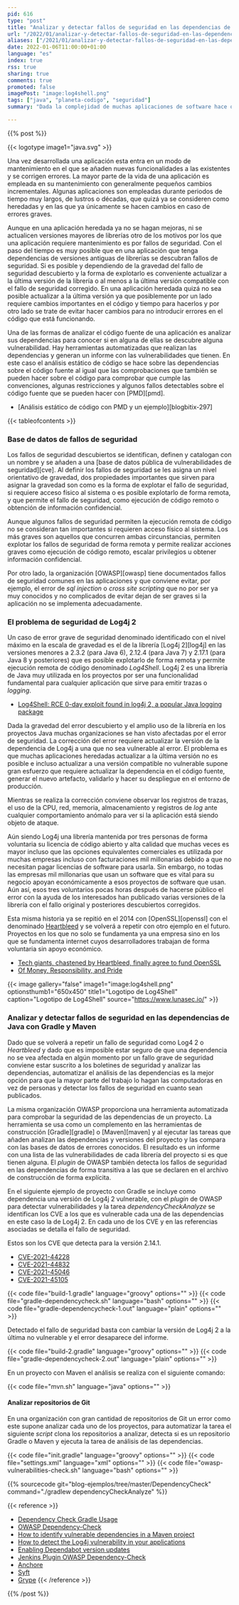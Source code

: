 ```yaml
---
pid: 616
type: "post"
title: "Analizar y detectar fallos de seguridad en las dependencias de Java"
url: "/2022/01/analizar-y-detectar-fallos-de-seguridad-en-las-dependencias-de-java/"
aliases: ["/2021/01/analizar-y-detectar-fallos-de-seguridad-en-las-dependencias-de-java/"]
date: 2022-01-06T11:00:00+01:00
language: "es"
index: true
rss: true
sharing: true
comments: true
promoted: false
imagePost: "image:log4shell.png"
tags: ["java", "planeta-codigo", "seguridad"]
summary: "Dada la complejidad de muchas aplicaciones de software hace que estas usen gran cantidad de dependencias, muchas de proyectos de software libre o código abierto. Es muy probable que con el paso del tiempo en alguna de las dependencias de las aplicaciones se descubra un error de seguridad importante y requiera una actualización lo más pronto posible. No es posible estar completamente a salvo de estar afectado por un fallo de seguridad en el software por mucho que se intente, por este motivo la mejor estrategia es detectar proactivamente y temprana los errores de seguridad y actualizar las dependencias a nuevas versiones con el fallo corregido. Varias organizaciones identifican, definen, describen y catalogan los fallos de seguridad de forma pública en una base de datos y hay herramientas automatizadas que con las bases de datos de fallos de seguridad permiten analizar las dependencias de un proyecto. Un ejemplo ha sido el caso de la librería Log4j 2 que por su gravedad y y popularidad muchas organizaciones han estado afectadas."

---
```


{{% post %}}

{{< logotype image1="java.svg" >}}

Una vez desarrollada una aplicación esta entra en un modo de mantenimiento en el que se añaden nuevas funcionalidades a las existentes y se corrigen errores. La mayor parte de la vida de una aplicación es empleada en su mantenimiento con generalmente pequeños cambios incrementales. Algunas aplicaciones son empleadas durante periodos de tiempo muy largos, de lustros o décadas, que quizá ya se consideren como heredadas y en las que ya únicamente se hacen cambios en caso de errores graves.

Aunque en una aplicación heredada ya no se hagan mejoras, ni se actualicen versiones mayores de librerías otro de los motivos por los que una aplicación requiere mantenimiento es por fallos de seguridad. Con el paso del tiempo es muy posible que en una aplicación que tenga dependencias de versiones antiguas de librerías se descubran fallos de seguridad. Si es posible y dependiendo de la gravedad del fallo de seguridad descubierto y la forma de explotarlo es conveniente actualizar a la última versión de la librería o al menos a la última versión compatible con el fallo de seguridad corregido. En una aplicación heredada quizá no sea posible actualizar a la última versión ya que posiblemente por un lado requiere cambios importantes en el código y tiempo para hacerlos y por otro lado se trate de evitar hacer cambios para no introducir errores en el código que está funcionando.

Una de las formas de analizar el código fuente de una aplicación es analizar sus dependencias para conocer si en alguna de ellas se descubre alguna vulnerabilidad. Hay herramientas automatizadas que realizan las dependencias y generan un informe con las vulnerabilidades que tienen. En este caso el análisis estático de código se hace sobre las dependencias sobre el código fuente al igual que las comprobaciones que también se pueden hacer sobre el código para comprobar que cumple las convenciones, algunas restricciones y algunos fallos detectables sobre el código fuente que se pueden hacer con [PMD][pmd].

* [Análisis estático de código con PMD y un ejemplo][blogbitix-297]

{{< tableofcontents >}}

### Base de datos de fallos de seguridad

Los fallos de seguridad descubiertos se identifican, definen y catalogan con un nombre y se añaden a una [base de datos pública de vulnerabilidades de seguridad][cve]. Al definir los fallos de seguridad se les asigna un nivel orientativo de gravedad, dos propiedades importantes que sirven para asignar la gravedad son como es la forma de explotar el fallo de seguridad, si requiere acceso físico al sistema o es posible explotarlo de forma remota, y que permite el fallo de seguridad, como ejecución de código remoto o obtención de información confidencial.

Aunque algunos fallos de seguridad permiten la ejecución remota de código no se consideran tan importantes si requieren acceso físico al sistema. Los más graves son aquellos que concurren ambas circunstancias, permiten explotar los fallos de seguridad de forma remota y permite realizar acciones graves como ejecución de código remoto, escalar privilegios u obtener información confidencial.

Por otro lado, la organización [OWASP][owasp] tiene documentados fallos de seguridad comunes en las aplicaciones y que conviene evitar, por ejemplo, el error de _sql injection_ o _cross site scripting_ que no por ser ya muy conocidos y no complicados de evitar dejan de ser graves si la aplicación no se implementa adecuadamente.

### El problema de seguridad de Log4j 2

Un caso de error grave de seguridad denominado identificado con el nivel máximo en la escala de gravedad es el de la librería [Log4j 2][log4j] en las versiones menores a 2.3.2 (para Java 6), 2.12.4 (para Java 7) y 2.17.1 (para Java 8 y posteriores) que es posible explotarlo de forma remota y permite ejecución remota de código denominado _Log4Shell_. Log4j 2 es una librería de Java muy utilizada en los proyectos por ser una funcionalidad fundamental para cualquier aplicación que sirve para emitir trazas o _logging_.

* [Log4Shell: RCE 0-day exploit found in log4j 2, a popular Java logging package](https://www.lunasec.io/docs/blog/log4j-zero-day/)

Dada la gravedad del error descubierto y el amplio uso de la librería en los proyectos Java muchas organizaciones se han visto afectadas por el error de seguridad. La corrección del error requiere actualizar la versión de la dependencia de Log4j a una que no sea vulnerable al error. El problema es que muchas aplicaciones heredadas actualizar a la última versión no es posible e incluso actualizar a una versión compatible no vulnerable supone gran esfuerzo que requiere actualizar la dependencia en el código fuente, generar el nuevo artefacto, validarlo y hacer su despliegue en el entorno de producción.

Mientras se realiza la corrección conviene observar los registros de trazas, el uso de la CPU, red, memoria, almacenamiento y registros de _log_ ante cualquier comportamiento anómalo para ver si la aplicación está siendo objeto de ataque.

Aún siendo Log4j una librería mantenida por tres personas de forma voluntaria su licencia de código abierto y alta calidad que muchas veces es mayor incluso que las opciones equivalentes comerciales es utilizada por muchas empresas incluso con facturaciones mil millonarias debido a que no necesitan pagar licencias de software para usarla. Sin embargo, no todas las empresas mil millonarias que usan un software que es vital para su negocio apoyan económicamente a esos proyectos de software que usan. Aún así, esos tres voluntarios pocas horas después de hacerse público el error con la ayuda de los interesados han publicado varias versiones de la librería con el fallo original y posteriores descubiertos corregidos.

Esta misma historia ya se repitió en el 2014 con [OpenSSL][openssl] con el denominado [Heartbleed](https://en.wikipedia.org/wiki/Heartbleed) y se volverá a repetir con otro ejemplo en el futuro. Proyectos en los que no solo se fundamenta ya una empresa sino en los que se fundamenta internet cuyos desarrolladores trabajan de forma voluntaria sin apoyo económico.

* [Tech giants, chastened by Heartbleed, finally agree to fund OpenSSL](https://arstechnica.com/information-technology/2014/04/tech-giants-chastened-by-heartbleed-finally-agree-to-fund-openssl/)
* [Of Money, Responsibility, and Pride](https://veridicalsystems.com/blog/of-money-responsibility-and-pride/)

{{< image
    gallery="false"
    image1="image:log4shell.png" optionsthumb1="650x450" title1="Logotipo de Log4Shell"
    caption="Logotipo de Log4Shell" source="https://www.lunasec.io/" >}}

### Analizar y detectar fallos de seguridad en las dependencias de Java con Gradle y Maven

Dado que se volverá a repetir un fallo de seguridad como Log4 2 o _Heartbleed_ y dado que es imposible estar seguro de que una dependencia no se vea afectada en algún momento por un fallo grave de seguridad conviene estar suscrito a los boletines de seguridad y analizar las dependencias, automatizar el análisis de las dependencias es la mejor opción para que la mayor parte del trabajo lo hagan las computadoras en vez de personas y detectar los fallos de seguridad en cuanto sean publicados.

La misma organización OWASP proporciona una herramienta automatizada para comprobar la seguridad de las dependencias de un proyecto. La herramienta se usa como un complemento en las herramientas de construcción [Gradle][gradle] o [Maven][maven] y al ejecutar las tareas que añaden analizan las dependencias y versiones del proyecto y las compara con las bases de datos de errores conocidos. El resultado es un informe con una lista de las vulnerabilidades de cada librería del proyecto si es que tienen alguna. El _plugin_ de OWASP también detecta los fallos de seguridad en las dependencias de forma transitiva a las que se declaren en el archivo de construcción de forma explícita.

En el siguiente ejemplo de proyecto con Gradle se incluye como dependencia una versión de Log4j 2 vulnerable, con el _plugin_ de OWASP para detectar vulnerabilidades y la tarea _dependencyCheckAnalyze_ se identifican los CVE a los que es vulnerable cada una de las dependencias en este caso la de Log4j 2. En cada uno de los CVE y en las referencias asociadas se detalla el fallo de seguridad.

Estos son los CVE que detecta para la versión 2.14.1.

* [CVE-2021-44228](https://www.cve.org/CVERecord?id=CVE-2021-44228)
* [CVE-2021-44832](https://www.cve.org/CVERecord?id=CVE-2021-44832)
* [CVE-2021-45046](https://www.cve.org/CVERecord?id=CVE-2021-45046)
* [CVE-2021-45105](https://www.cve.org/CVERecord?id=CVE-2021-45105)

{{< code file="build-1.gradle" language="groovy" options="" >}}
{{< code file="gradle-dependencycheck.sh" language="bash" options="" >}}
{{< code file="gradle-dependencycheck-1.out" language="plain" options="" >}}

Detectado el fallo de seguridad basta con cambiar la versión de Log4j 2 a la última no vulnerable y el error desaparece del informe.

{{< code file="build-2.gradle" language="groovy" options="" >}}
{{< code file="gradle-dependencycheck-2.out" language="plain" options="" >}}

En un proyecto con Maven el análisis se realiza con el siguiente comando:

{{< code file="mvn.sh" language="java" options="" >}}

#### Analizar repositorios de Git

En una organización con gran cantidad de repositorios de Git un error como este supone analizar cada uno de los proyectos, para automatizar la tarea el siguiente _script_ clona los repositorios a analizar, detecta si es un repositorio Gradle o Maven y ejecuta la tarea de análisis de las dependencias.

{{< code file="init.gradle" language="groovy" options="" >}}
{{< code file="settings.xml" language="xml" options="" >}}
{{< code file="owasp-vulnerabilities-check.sh" language="bash" options="" >}}

{{% sourcecode git="blog-ejemplos/tree/master/DependencyCheck" command="./gradlew dependencyCheckAnalyze" %}}

{{< reference >}}
* [Dependency Check Gradle Usage](https://jeremylong.github.io/DependencyCheck/dependency-check-gradle/index.html)
* [OWASP Dependency-Check](https://owasp.org/www-project-dependency-check/)
* [How to identify vulnerable dependencies in a Maven project](https://nullbeans.com/how-to-identify-vulnerable-dependencies-in-a-maven-project/)
* [How to detect the Log4j vulnerability in your applications](https://www.infoworld.com/article/3644492/how-to-detect-the-log4j-vulnerability-in-your-applications.html)
* [Enabling Dependabot version updates](https://docs.github.com/en/code-security/supply-chain-security/keeping-your-dependencies-updated-automatically/enabling-and-disabling-dependabot-version-updates#enabling-dependabot-version-updates)
* [Jenkins Plugin OWASP Dependency-Check](https://plugins.jenkins.io/dependency-check-jenkins-plugin/)
* [Anchore](https://anchore.com/opensource/)
* [Syft](https://github.com/anchore/syft)
* [Grype](https://github.com/anchore/grype)
{{< /reference >}}

{{% /post %}}
